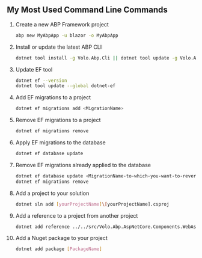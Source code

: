 ## My Most Used Command Line Commands

1. Create a new ABP Framework project

    ```bash
    abp new MyAbpApp -u blazor -o MyAbpApp
    ```

2. Install or update the latest ABP CLI

    ```bash
    dotnet tool install -g Volo.Abp.Cli || dotnet tool update -g Volo.Abp.Cli
    ```

3. Update EF tool

    ```bash
    dotnet ef --version
    dotnet tool update --global dotnet-ef
    ```

4. Add EF migrations to a project

    ```bash
    dotnet ef migrations add <MigrationName>
    ```

5. Remove EF migrations to a project

    ```bash
    dotnet ef migrations remove
    ```

6. Apply EF migrations to the database

    ```bash
    dotnet ef database update
    ```

7. Remove EF migrations already applied to the database

    ```bash
    dotnet ef database update <MigrationName-to-which-you-want-to-revert>
    dotnet ef migrations remove
    ```

8. Add a project to your solution

    ```bash
    dotnet sln add [yourProjectName]\[yourProjectName].csproj
    ```

9. Add a reference to a project from another project

    ```bash
    dotnet add reference ../../src/Volo.Abp.AspNetCore.Components.WebAssembly.BasicTheme/Volo.Abp.AspNetCore.Components.WebAssembly.BasicTheme.csproj
    ```

10. Add a Nuget package to your project

    ```bash
    dotnet add package [PackageName]
    ```

